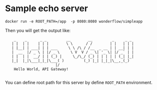 # Sample echo server

```shell
docker run -e ROOT_PATH=/app  -p 8080:8080 wonderflow/simpleapp
```

Then you will get the output like:

```shell
    _    _      _ _         __        __         _     _ _ 
   | |  | |    | | |        \ \      / /        | |   | | | 
   | |__| | ___| | | ___     \ \ /\ / /__  _ __ | | __| | |
   |  __  |/ _ \ | |/ _ \     \ V  V / _ \| '_ \| |/ _` | |
   | |  | |  __/ | | (_) |     \_/\_/ (_) | | | | | (_| |_|
   |_|  |_|\___|_|_|\___( )         (_) |_| |_|_|\__,_(_)
                       |/                                 
    Hello World, API Gateway!
    
```

You can define root path for this server by define `ROOT_PATH` environment.